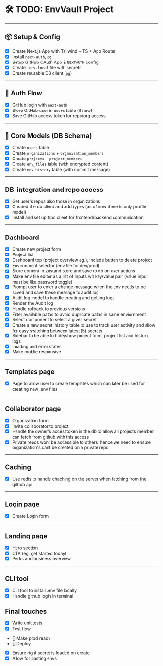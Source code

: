 # 🛠️ TODO: EnvVault Project

---

## 📦 Setup & Config

- [x] Create Next.js App with Tailwind + TS + App Router
- [x] Install `next-auth`, `pg`
- [x] Setup GitHub OAuth App & `NEXTAUTH` config
- [x] Create `.env.local` file with secrets
- [x] Create reusable DB client (`pg`)

---

## 🔐 Auth Flow

- [x] GitHub login with `next-auth`
- [x] Store GitHub user in `users` table (if new)
- [x] Save GitHub access token for repo/org access

---

## 🧩 Core Models (DB Schema)

- [x] Create `users` table
- [x] Create `organizations` + `organization_members`
- [x] Create `projects` + `project_members`
- [x] Create `env_files` table (with encrypted content)
- [x] Create `env_history` table (with commit message)

---

## DB-integration and repo access

- [x] Get user's repos also those in organizations
- [x] Created the db client and add types (as of now there is only profile model)
- [x] Install and set up trpc client for frontend/backend communication

---

## Dashboard

- [x] Create new project form
- [x] Project list
- [x] Dashboard top (project overview eg.), include button to delete project
- [x] Environment selector (env file for dev/prod)
- [x] Store content in zustand store and save to db on user actions
- [x] Make env file editor as a list of inputs wit key/value pair (value input must be like password toggle)
- [x] Prompt user to enter a change message when the env needs to be saved and save these message to audit log
- [x] Audit log model to handle creating and getting logs
- [x] Render the Audit log
- [x] Handle rollback to previous versions
- [x] Filter available paths to avoid duplicate paths in same enviornment
- [x] Select component to select a given secret
- [x] Create a new secret_history table to use to track user activity and allow for easy switching between latest (5) secrets
- [x] Sidebar to be able to hide/show project form, project list and history logs
- [x] Loading and error states
- [x] Make moblie responsive

---

## Templates page

- [x] Page to allow user to create templates which can later be used for creating new .env files

---

## Collaborator page

- [x] Organization form
- [x] Invite collaborator to project
- [x] Handle the owner's accesstoken in the db to allow all projects member can fetch from github with this access
- [x] Private repos wont be accessible to others, hence we need to ensure organization's cant be created on a private repo

---

## Caching

- [x] Use redis to handle chaching on the server when fetching from the github api

---

## Login page

- [x] Create Login form

---

## Landing page

- [x] Hero section
- [x] CTA (eg. get started today)
- [x] Perks and business overview

---

## CLI tool

- [x] CLI tool to install .env file locally
- [x] Handle github login in terminal

## Final touches

- [x] Write unit tests
- [x] Test flow
- [] Make prod ready
- [] Deploy
- [x] Ensure right secret is loaded on create
- [x] Allow for pasting envs

